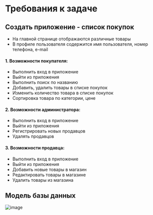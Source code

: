 # Требования к задаче
## Создать приложение - список покупок
+ На главной странице отображаются различные товары
+ В профиле пользователя содержится имя пользователя, номер телефона, e-mail
####  1. Возможности покупателя:
+ Выполнить вход в приложение
+ Выйти из приложения
+ Выполнить поиск по названию
+ Добавить, удалить товары в списке покупок
+ Изменить количество товара в списке покупок
+ Сортировка товара по категории, цене
####  2. Возможности администратора:
+	Выполнить вход в приложение
+	Выйти из приложения
+	Регистрировать новых продавцов
+	Удалять продавцов
####	 3. Возможности продавца:
+	Выполнить вход в приложение
+	Выйти из приложения
+	Добавить новые товары в магазин
+	Редактировать товары в магазине
+	Удалить товары из магазина
## Модель базы данных
![image](https://user-images.githubusercontent.com/104374839/198366851-23398c07-c4f6-4256-8b30-96f7ebfd0e23.png)

